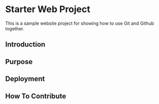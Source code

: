 # Starter Web Project

This is a sample website project for showing how to use Git and Github together.

## Introduction

## Purpose

## Deployment

## How To Contribute
